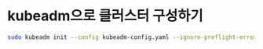 # kubeadm으로 클러스터 구성하기

```bash
sudo kubeadm init --config kubeadm-config.yaml --ignore-preflight-errors=FileExisting-conntrack
```
